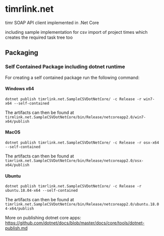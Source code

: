 # timrlink.net
timr SOAP API client implemented in .Net Core

including sample implementation for csv import of project times which creates the required task tree too

## Packaging

### Self Contained Package including dotnet runtime ###

For creating a self contained package run the following command:

#### Windows x64

```
dotnet publish timrlink.net.SampleCSVDotNetCore/ -c Release -r win7-x64 --self-contained
```

The artifacts can then be found at `tirmlink.net.SampleCSVDotNetCore/bin/Release/netcoreapp2.0/win7-x64/publish`

#### MacOS

```
dotnet publish timrlink.net.SampleCSVDotNetCore/ -c Release -r osx-x64 --self-contained
```

The artifacts can then be found at `timrlink.net.SampleCSVDotNetCore/bin/Release/netcoreapp2.0/osx-x64/publish`


#### Ubuntu

```
dotnet publish timrlink.net.SampleCSVDotNetCore/ -c Release -r ubuntu.18.04-x64 --self-contained
```

The artifacts can then be found at `timrlink.net.SampleCSVDotNetCore/bin/Release/netcoreapp2.0/ubuntu.18.04-x64/publish`


More on publishing dotnet core apps:
<https://github.com/dotnet/docs/blob/master/docs/core/tools/dotnet-publish.md>
